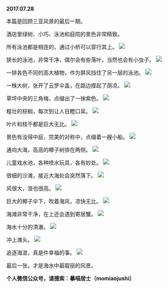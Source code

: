 
          
**2017.07.28**

本篇是回顾三亚风景的最后一期。

酒店里绿树、小巧、泳池和庭院的景色非常精致。

所有泳池都是相连的，通过小桥可以穿行其上。
![](http://wx3.sinaimg.cn/large/627d9660ly1fhz8j9a1gdj20yg0mzdnf.jpg)


狭长的泳池，非常干净，偶尔会有些落叶，当然也会有小虫子。
![](http://wx3.sinaimg.cn/large/627d9660ly1fhz8j8fxlgj20yg0mzwk0.jpg)


一排各色不同的高大植物，作为屏风挡住了另一层的泳池。
![](http://wx3.sinaimg.cn/large/627d9660ly1fhz8j9427ij20yg0mzdmo.jpg)


一株大树，张开了云罗伞盖，在路边撑起了荫凉。
![](http://wx3.sinaimg.cn/large/627d9660ly1fhz8j9g3jtj20yg0mz7as.jpg)


草坪中央的三角梅，点缀出了一抹紫色。
![](http://wx3.sinaimg.cn/large/627d9660ly1fhz8j8yvu1j20yg0mzagr.jpg)


粗壮的棕榈，每次到让人目瞪口呆。
![](http://wx3.sinaimg.cn/large/627d9660ly1fhz8j7bnqzj20yg0mz0zw.jpg)


叶片和枝干都是巨大无比。
![](http://wx3.sinaimg.cn/large/627d9660ly1fhz8j8b7iyj20yg0mzgsl.jpg)


景色有没得中庭，完美的对称中，点缀着一艘小船。
![](http://wx3.sinaimg.cn/large/627d9660ly1fhz8j76clfj20yg0mz789.jpg)


通向大海，高高的椰子树排在两侧。
![](http://wx3.sinaimg.cn/large/627d9660ly1fhz8j7lj5oj20yg0mz0ww.jpg)


儿童戏水池，各种喷水玩具，各有妙处。
![](http://wx3.sinaimg.cn/large/627d9660ly1fhz8j7vd6kj20yg0mzdhq.jpg)


很细的沙滩，接近大海处会突然落下。
![](http://wx3.sinaimg.cn/large/627d9660ly1fhz8j8ucphj20yg0mztas.jpg)


风很大，浪也很高。
![](http://wx3.sinaimg.cn/large/627d9660ly1fhz8j7gwdsj20yg0mztbi.jpg)


巨大的椰子伞下，吹着海风，凉快无比。
![](http://wx3.sinaimg.cn/large/627d9660ly1fhz8j86a9qj20yg0mzdmo.jpg)


海滩非常干净，在上还会遇到寄居蟹。
![](http://wx3.sinaimg.cn/large/627d9660ly1fhz8j81xzej20yg0mzq5t.jpg)


海水十分的清澈。
![](http://wx3.sinaimg.cn/large/627d9660ly1fhz8j8q09aj20yg0mzq5k.jpg)


冲上滩头。
![](http://wx3.sinaimg.cn/large/627d9660ly1fhz8j8kls2j20yg0mzwkh.jpg)


追逐海浪，真是件幸福的事。
![](http://wx3.sinaimg.cn/large/627d9660ly1fhz8j7qdtoj20yg0mzmzh.jpg)


最后一张，才是海水中最靓丽的风景。


**个人微信公众号，请搜索：摹喵居士（momiaojushi）**

        